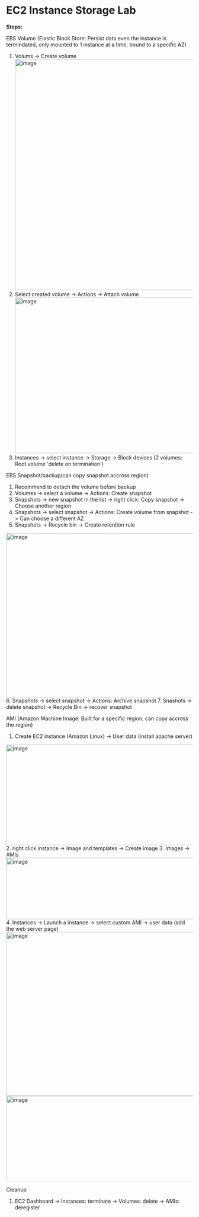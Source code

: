 # EC2 Instance Storage Lab

**Steps:**

EBS Volume (Elastic Block Store: Persist data even the instance is termindated, only mounted to 1 instance at a time, bound to a specific AZ)
1. Volums -> Create volume
   <img width="850" height="622" alt="image" src="https://github.com/user-attachments/assets/dd651ed9-88e1-4182-8ebe-d48484d84fe0" />
2. Select created volume -> Actions -> Attach volume
   <img width="642" height="420" alt="image" src="https://github.com/user-attachments/assets/08aa01e8-eac2-478b-a2c5-52d63c9014e5" />
3. Instances -> select instance -> Storage -> Block devices (2 volumes: Root volume 'delete on termination')

EBS Snapshot/backup(can copy snapshot accross region)
1. Recommend to detach the volume before backup
2. Volumes -> select a volume -> Actions: Create snapshot
3. Snapshots -> new snapshot in the list -> right click: Copy snapshot -> Choose another region
4. Snapshots -> select snapshot -> Actions: Create volume from snapshot -> Can choose a different AZ
5. Snapshots -> Recycle bin -> Create retention rule
  <img width="1008" height="443" alt="image" src="https://github.com/user-attachments/assets/9b70f7e5-03dc-448c-9412-ebd8a419e065" />
6. Snapshots -> select snapshot -> Actions: Archive snapshot
7. Snashots -> delete snapshot -> Recycle Bin -> recover snapshot



AMI (Amazon Machine Image: Built for a specific region, can copy accross the region)
1. Create EC2 instance (Amazon Linux) -> User data (install apache server) 
  <img width="717" height="271" alt="image" src="https://github.com/user-attachments/assets/2e57134b-cf9b-4d75-9094-846ef08e6e8e" />
2. right click instance -> Image and templates -> Create image
3. Images -> AMIs 
   <img width="1660" height="166" alt="image" src="https://github.com/user-attachments/assets/4930e1f0-ff62-452a-be72-964668572411" />
4. Instances -> Launch a instance -> select custom AMI -> user data (add the web server page)
   <img width="986" height="442" alt="image" src="https://github.com/user-attachments/assets/726fa540-8581-49a4-b2d7-975b28178835" />
   <img width="677" height="230" alt="image" src="https://github.com/user-attachments/assets/26c917fa-2a4f-4d8c-84cb-64f02ced762e" />


Cleanup
1. EC2 Dashboard -> Instances: terminate -> Volumes: delete -> AMIs: deregister
